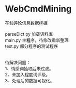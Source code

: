# WebCmdMining
在线评论信息数据挖掘</br>
</br>
parseDict.py  加载语料库</br>
main.py   主程序，待修改重新整理</br>
test.py       部分程序的测试程序</br>
</br>
</br>
待解决问题：</br>
1、情感词抽取后未过滤。</br>
2、未加入程度词评级。</br>
3、处理后的数据可视化。</br>